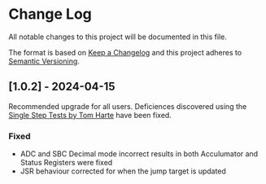 
# Change Log
All notable changes to this project will be documented in this file.
 
The format is based on [Keep a Changelog](http://keepachangelog.com/)
and this project adheres to [Semantic Versioning](http://semver.org/).

 
## [1.0.2] - 2024-04-15
  
Recommended upgrade for all users.
Deficiences discovered using the [Single Step Tests by Tom Harte](https://github.com/SingleStepTests/65x02/tree/main/6502) have been fixed.

 
### Fixed
 
- ADC and SBC Decimal mode incorrect results in both Acculumator and Status Registers were fixed
- JSR behaviour corrected for when the jump target is updated 